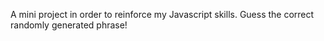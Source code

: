 A mini project in order to reinforce my Javascript skills. Guess the correct randomly generated phrase!
